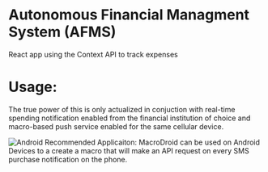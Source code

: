 # Autonomous Financial Managment System (AFMS)
React app using the Context API to track expenses  

# Usage:
The true power of this is only actualized in conjuction with real-time spending notification enabled from the financial 
institution of choice and macro-based push service enabled
for the same cellular device.


![Android](https://upload.wikimedia.org/wikipedia/commons/d/d7/Android_robot.svg) Recommended Applicaiton: MacroDroid can be used on Android Devices to a create a macro that will make an API request on every SMS purchase notification on the phone.  